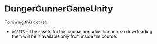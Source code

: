 # DungerGunnerGameUnity

Following [this](https://www.udemy.com/course/unity-2d-dungeon-gunner-roguelike-development-course/) course.

- `ASSETS` - The assets for this course are udner licence, so downloading them will be is available only from inside the course.
